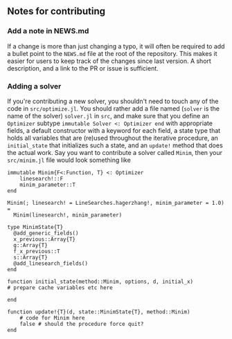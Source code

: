 ## Notes for contributing

### Add a note in NEWS.md
If a change is more than just changing a typo, it will often be required to add
a bullet point to the `NEWS.md` file at the root of the repository. This makes it
easier for users to keep track of the changes since last version. A short description,
and a link to the PR or issue is sufficient.

### Adding a solver
If you're contributing a new solver, you shouldn't need to touch any of the code in
`src/optimize.jl`. You should rather add a file named (`solver` is the name of the solver)
`solver.jl` in `src`, and make sure that you define an `Optimizer` subtype
`immutable Solver <: Optimizer end` with appropriate fields, a default constructor with a keyword
for each field, a state type that holds all variables that are (re)used throughout
the iterative procedure, an `initial_state` that initializes such a state, and  an `update!` method
that does the actual work. Say you want to contribute a solver called
`Minim`, then your `src/minim.jl` file would look something like

```
immutable Minim{F<:Function, T} <: Optimizer
    linesearch!::F
    minim_parameter::T
end

Minim(; linesearch! = LineSearches.hagerzhang!, minim_parameter = 1.0) =
  Minim(linesearch!, minim_parameter)

type MinimState{T}
  @add_generic_fields()
  x_previous::Array{T}
  g::Array{T}
  f_x_previous::T
  s::Array{T}
  @add_linesearch_fields()
end

function initial_state(method::Minim, options, d, initial_x)
# prepare cache variables etc here

end

function update!{T}(d, state::MinimState{T}, method::Minim)
    # code for Minim here
    false # should the procedure force quit?
end
```
